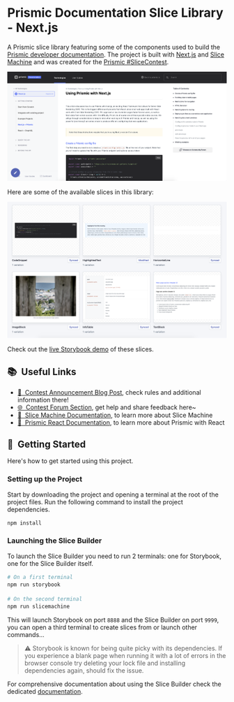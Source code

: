 # Prismic Documentation Slice Library - Next.js

A Prismic slice library featuring some of the components used to build the [Prismic developer documentation](https://prismic.io/docs). The project is built with [Next.js](https://nextjs.org) and [Slice Machine](https://slicemachine.dev) and was created for the [Prismic #SliceContest](https://prismic.io/blog/slice-contest?utm_campaign=devexp&utm_source=github&utm_medium=slicecontestpost).


![Prismic developer documentation](.readme/prismic-docs.png)

Here are some of the available slices in this library:

![available slices](.readme/slices.png)

Check out the [live Storybook demo](https://sm-prismic-docs-library-react.vercel.app/) of these slices.

## 📚 &nbsp;Useful Links

- [📣 &nbsp;Contest Announcement Blog Post](https://prismic.io/blog/slice-contest?utm_campaign=devexp&utm_source=github&utm_medium=slicecontestpost), check rules and additional information there!
- [🌐 &nbsp;Contest Forum Section](https://community.prismic.io/c/slice-machine/slicecontest), get help and share feedback here~
- [🔪 &nbsp;Slice Machine Documentation](https://www.slicemachine.dev/documentation), to learn more about Slice Machine
- [📖 &nbsp;Prismic React Documentation](https://prismic.io/docs/reactjs/getting-started/getting-started-from-scratch), to learn more about Prismic with React

## 🏁 &nbsp;Getting Started

Here's how to get started using this project.

### Setting up the Project

Start by downloading the project and opening a terminal at the root of the project files. Run the following command to install the project dependencies.

```bash
npm install
```

### Launching the Slice Builder

To launch the Slice Builder you need to run 2 terminals: one for Storybook, one for the Slice Builder itself.

```bash
# On a first terminal
npm run storybook

# On the second terminal
npm run slicemachine
```

This will launch Storybook on port `8888` and the Slice Builder on port `9999`, you can open a third terminal to create slices from or launch other commands...

> ⚠ Storybook is known for being quite picky with its dependencies. If you experience a blank page when running it with a lot of errors in the browser console try deleting your lock file and installing dependencies again, should fix the issue.

For comprehensive documentation about using the Slice Builder check the dedicated [documentation](https://www.slicemachine.dev/documentation/slice-builder#using-the-slice-builder).
